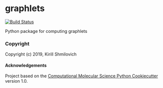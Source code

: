 graphlets
==============================
[//]: # (Badges)
[![Build Status](https://travis-ci.org/KirillShmilovich/graphlets.svg?branch=master)](https://travis-ci.org/KirillShmilovich/graphlets)

Python package for computing graphlets

### Copyright

Copyright (c) 2019, Kirill Shmilovich


#### Acknowledgements
 
Project based on the 
[Computational Molecular Science Python Cookiecutter](https://github.com/molssi/cookiecutter-cms) version 1.0.
